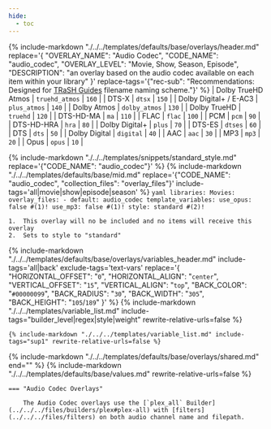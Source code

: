 ```yaml
---
hide:
  - toc
---
```

{%
    include-markdown "./../../templates/defaults/base/overlays/header.md"
    replace='{
        "OVERLAY_NAME": "Audio Codec", 
        "CODE_NAME": "audio_codec",
        "OVERLAY_LEVEL": "Movie, Show, Season, Episode",
        "DESCRIPTION": "an overlay based on the audio codec available on each item within your library"
    }'
    replace-tags='{"rec-sub": "Recommendations: Designed for [TRaSH Guides](https://trash-guides.info/) filename naming scheme."}'
%}
| Dolby TrueHD Atmos     | `truehd_atmos` | `160`  |
| DTS-X                  | `dtsx`         | `150`  |
| Dolby Digital+ / E-AC3 | `plus_atmos`   | `140`  |
| Dolby Atmos            | `dolby_atmos`  | `130`  |
| Dolby TrueHD           | `truehd`       | `120`  |
| DTS-HD-MA              | `ma`           | `110`  |
| FLAC                   | `flac`         | `100`  |
| PCM                    | `pcm`          | `90`   |
| DTS-HD-HRA             | `hra`          | `80`   |
| Dolby Digital+         | `plus`         | `70`   |
| DTS-ES                 | `dtses`        | `60`   |
| DTS                    | `dts`          | `50`   |
| Dolby Digital          | `digital`      | `40`   |
| AAC                    | `aac`          | `30`   |
| MP3                    | `mp3`          | `20`   |
| Opus                   | `opus`         | `10`   |

{% include-markdown "./../../templates/snippets/standard_style.md" replace='{"CODE_NAME": "audio_codec"}' %}
{% 
    include-markdown "./../../templates/defaults/base/mid.md" 
    replace='{"CODE_NAME": "audio_codec", "collection_files": "overlay_files"}' 
    include-tags='all|movie|show|episode|season' 
%}
    ```yaml
    libraries:
      Movies:
        overlay_files:
          - default: audio_codec
            template_variables:
              use_opus: false #(1)!
              use_mp3: false #(1)!
              style: standard #(2)!
    ```

    1.  This overlay will no be included and no items will receive this overlay
    2.  Sets to style to "standard"

{% 
    include-markdown "./../../templates/defaults/base/overlays/variables_header.md"
    include-tags='all|back'
    exclude-tags='text-vars'
    replace='{
        "HORIZONTAL_OFFSET": "`0`",
        "HORIZONTAL_ALIGN": "`center`",
        "VERTICAL_OFFSET": "`15`",
        "VERTICAL_ALIGN": "`top`",
        "BACK_COLOR": "`#00000099`",
        "BACK_RADIUS": "`30`",
        "BACK_WIDTH": "`305`",
        "BACK_HEIGHT": "`105`/`189`"
    }'
%}
    {%
        include-markdown "./../../templates/variable_list.md"
        include-tags="builder_level|regex|style|weight"
        rewrite-relative-urls=false
    %}

    {% include-markdown "./../../templates/variable_list.md" include-tags="sup1" rewrite-relative-urls=false %}

{% include-markdown "./../../templates/defaults/base/overlays/shared.md" end="<!--text-variables-->" %}
{% include-markdown "./../../templates/defaults/base/values.md" rewrite-relative-urls=false %}

    === "Audio Codec Overlays"
    
        The Audio Codec overlays use the [`plex_all` Builder](../../../files/builders/plex#plex-all) with [filters](../../../files/filters) on both audio channel name and filepath.
